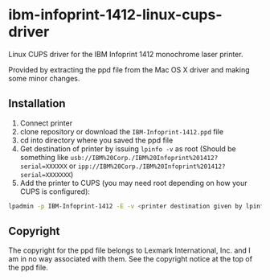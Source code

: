# ibm-infoprint-1412-linux-cups-driver
Linux CUPS driver for the IBM Infoprint 1412 monochrome laser printer.

Provided by extracting the ppd file from the Mac OS X driver and making some minor changes. 

## Installation

1. Connect printer
2. clone repository or download the `IBM-Infoprint-1412.ppd` file
3. cd into directory where you saved the ppd file
4. Get destination of printer by issuing `lpinfo -v` as root (Should be something like `usb://IBM%20Corp./IBM%20Infoprint%201412?serial=XXXXXX` or `ipp://IBM%20Corp./IBM%20Infoprint%201412?serial=XXXXXXX`)
5. Add the printer to CUPS (you may need root depending on how your CUPS is configured):
```bash
lpadmin -p IBM-Infoprint-1412 -E -v <printer destination given by lpinfo> -P IBM-Infoprint-1412.ppd
```

## Copyright
The copyright for the ppd file belongs to Lexmark International, Inc. and I am in no way associated with them. See the copyright notice at the top of the ppd file.
